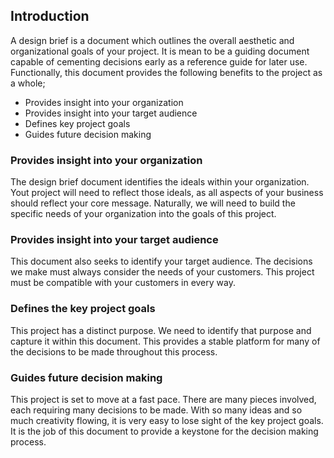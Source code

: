 ## Introduction

A design brief is a document which outlines the overall aesthetic and organizational goals of your project. It is mean to be a guiding document capable of cementing decisions early as a reference guide for later use. Functionally, this document provides the following benefits to the project as a whole;

* Provides insight into your organization
* Provides insight into your target audience
* Defines key project goals
* Guides future decision making

### Provides insight into your organization

The design brief document identifies the ideals within your organization. Yout project will need to reflect those ideals, as all aspects of your business should reflect your core message. Naturally, we will need to build the specific needs of your organization into the goals of this project. 

### Provides insight into your target audience

This document also seeks to identify your target audience. The decisions we make must always consider the needs of your customers. This project must be compatible with your customers in every way.

### Defines the key project goals

This project has a distinct purpose. We need to identify that purpose and capture it within this document. This provides a stable platform for many of the decisions to be made throughout this process. 

### Guides future decision making

This project is set to move at a fast pace. There are many pieces involved, each requiring many decisions to be made. With so many ideas and so much creativity flowing, it is very easy to lose sight of the key project goals. It is the job of this document to provide a keystone for the decision making process. 